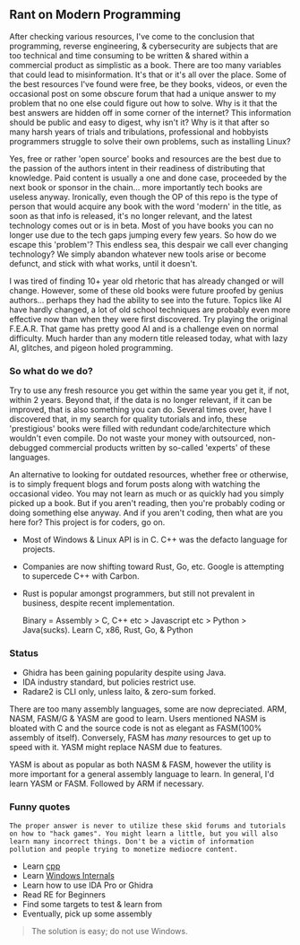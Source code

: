 ## Rant on Modern Programming

After checking various resources, I've come to the conclusion that programming, reverse engineering, & cybersecurity are subjects that are too technical and time consuming to be written & shared within a commercial product as simplistic as a book. There are too many variables that could lead to misinformation. It's that or it's all over the place. Some of the best resources I've found were free, be they books, videos, or even the occasional post on some obscure forum that had a unique answer to my problem that no one else could figure out how to solve. Why is it that the best answers are hidden off in some corner of the internet? This information should be public and easy to digest, why isn't it? Why is it that after so many harsh years of trials and tribulations, professional and hobbyists programmers struggle to solve their own problems, such as installing Linux?

Yes, free or rather 'open source' books and resources are the best due to the passion of the authors intent in their readiness of distributing that knowledge. Paid content is usually a one and done case, proceeded by the next book or sponsor in the chain... more importantly tech books are useless anyway. Ironically, even though the OP of this repo is the type of person that would acquire any book with the word 'modern' in the title, as soon as that info is released, it's no longer relevant, and the latest technology comes out or is in beta. Most of you have books you can no longer use due to the tech gaps jumping every few years. So how do we escape this 'problem'? This endless sea, this despair we call ever changing technology? We simply abandon whatever new tools arise or become defunct, and stick with what works, until it doesn't.

I was tired of finding 10+ year old rhetoric that has already changed or will change. However, some of these old books were future proofed by genius authors... perhaps they had the ability to see into the future. Topics like AI have hardly changed, a lot of old school techniques are probably even more effective now than when they were first discovered. Try playing the original F.E.A.R. That game has pretty good AI and is a challenge even on normal difficulty. Much harder than any modern title released today, what with lazy AI, glitches, and pigeon holed programming. 

### So what do we do?

Try to use any fresh resource you get within the same year you get it, if not, within 2 years. Beyond that, if the data is no longer relevant, if it can be improved, that is also something you can do. Several times over, have I discovered that, in my search for quality tutorials and info, these 'prestigious' books were filled with redundant code/architecture which wouldn't even compile. Do not waste your money with outsourced, non-debugged commercial products written by so-called 'experts' of these languages.

An alternative to looking for outdated resources, whether free or otherwise, is to simply frequent blogs and forum posts along with watching the occasional video. You may not learn as much or as quickly had you
simply picked up a book. But if you aren't reading, then you're probably coding or doing something else anyway. And if you aren't coding, then what are you here for? This project is for coders, go on.

* Most of Windows & Linux API is in C. C++ was the defacto language for projects.
* Companies are now shifting toward Rust, Go, etc. Google is attempting to supercede C++ with Carbon.
* Rust is popular amongst programmers, but still not prevalent in business, despite recent implementation.

  Binary = Assembly > C, C++ etc > Javascript etc > Python > Java(sucks). 
Learn C, x86, Rust, Go, & Python

### Status

* Ghidra has been gaining popularity despite using Java.
* IDA industry standard, but policies restrict use.
* Radare2 is CLI only, unless Iaito, & zero-sum forked. 

There are too many assembly languages, some are now depreciated.
ARM, NASM, FASM/G & YASM are good to learn. Users mentioned NASM is bloated with C and the source code is not as elegant as FASM(100% assembly of itself).
Conversely, FASM has *many* resources to get up to speed with it. YASM might replace NASM due to features.

YASM is about as popular as both NASM & FASM, however the utility is more important for a
general assembly language to learn. In general, I'd learn YASM or FASM. Followed by ARM if necessary.

### Funny quotes

``` The proper answer is never to utilize these skid forums and tutorials on how to "hack games". You might learn a little, but you will also learn many incorrect things. Don't be a victim of information pollution and people trying to monetize mediocre content. ```

  * Learn [cpp](https://www.learncpp.com/)
  * Learn [Windows Internals](https://www.amazon.com/Windows-Kernel-Programming-Pavel-Yosifovich/dp/B0BW2X91L2/)
  * Learn how to use IDA Pro or Ghidra
  * Read RE for Beginners
  * Find some targets to test & learn from
  * Eventually, pick up some assembly 

> The solution is easy; do not use Windows. 
